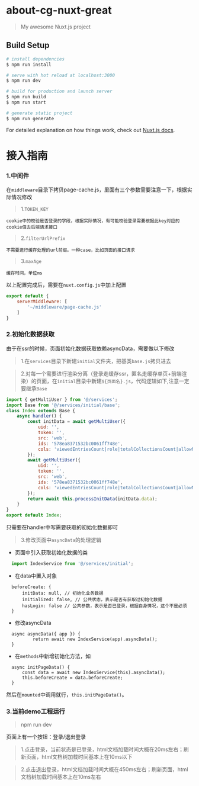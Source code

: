 # about-cg-nuxt-great

> My awesome Nuxt.js project

## Build Setup

``` bash
# install dependencies
$ npm run install

# serve with hot reload at localhost:3000
$ npm run dev

# build for production and launch server
$ npm run build
$ npm run start

# generate static project
$ npm run generate
```

For detailed explanation on how things work, check out [Nuxt.js docs](https://nuxtjs.org).

# 接入指南
### 1.中间件

在`middleware`目录下拷贝page-cache.js，里面有三个参数需要注意一下，根据实际情况修改
> 1.`TOKEN_KEY`

    cookie中的校验是否登录的字段，根据实际情况，有可能校验登录需要根据此key对应的cookie值去后端请求接口
    
> 2.`filterUrlPrefix`

    不需要进行缓存处理的url前缀。一种case，比如页面的接口请求
    
> 3.`maxAge`
    
    缓存时间，单位ms

以上配置完成后，需要在`nuxt.config.js`中加上配置
```js
export default {
    serverMiddleware: [
        '~/middleware/page-cache.js'
    ]
}
```        
### 2.初始化数据获取

由于在ssr的时候，页面初始化数据获取依赖asyncData，需要做以下修改
> 1.在`services`目录下新建`initial`文件夹，把基类`base.js`拷贝进去

> 2.对每一个需要进行渲染分离（登录走缓存ssr，匿名走缓存单页+前端渲染）的页面，在`initial`目录中新建`${页面名}.js`，代码逻辑如下,注意一定要继承`Base`
```js
import { getMultiUser } from '@/services';
import Base from '@/services/initial/base';
class Index extends Base {
    async handler() {
        const initData = await getMultiUser({
            uid: '',
            token: '',
            src: 'web',
            ids: '578ea8371532bc0061ff748e',
            cols: 'viewedEntriesCount|role|totalCollectionsCount|allowNotification|subscribedTagsCount|appliedEditorAt|email|followersCount|postedEntriesCount|latestCollectionUserNotification|commentedEntriesCount|weeklyEmail|collectedEntriesCount|postedPostsCount|username|latestLoginedInAt|totalHotIndex|blogAddress|selfDescription|latestCheckedNotificationAt|emailVerified|totalCommentsCount|installation|blacklist|weiboId|mobilePhoneNumber|apply|followeesCount|deviceType|editorType|jobTitle|company|latestVoteLikeUserNotification|authData|avatarLarge|mobilePhoneVerified|objectId|createdAt|updatedAt'
        });
        await getMultiUser({
            uid: '',
            token: '',
            src: 'web',
            ids: '578ea8371532bc0061ff748e',
            cols: 'viewedEntriesCount|role|totalCollectionsCount|allowNotification|subscribedTagsCount|appliedEditorAt|email|followersCount|postedEntriesCount|latestCollectionUserNotification|commentedEntriesCount|weeklyEmail|collectedEntriesCount|postedPostsCount|username|latestLoginedInAt|totalHotIndex|blogAddress|selfDescription|latestCheckedNotificationAt|emailVerified|totalCommentsCount|installation|blacklist|weiboId|mobilePhoneNumber|apply|followeesCount|deviceType|editorType|jobTitle|company|latestVoteLikeUserNotification|authData|avatarLarge|mobilePhoneVerified|objectId|createdAt|updatedAt'
        });
        return await this.processInitData(initData.data);
    }
}
export default Index;

```
只需要在handler中写需要获取的初始化数据即可

> 3.修改页面中`asyncData`的处理逻辑

  - 页面中引入获取初始化数据的类
  ```js
    import IndexService from '@/services/initial';
  ```
  - 在data中置入对象
  
  ```
    beforeCreate: {
        initData: null, // 初始化业务数据
        initialized: false, // 公共状态，表示是否有获取过初始化数据
        hasLogin: false // 公共参数，表示是否已登录，根据自身情况，这个不是必须
    }
  ```
  - 修改asyncData
  ```
    async asyncData({ app }) {
            return await new IndexService(app).asyncData();
    }
  ```
  - 在`methods`中新增初始化方法，如
  ```
    async initPageData() {
        const data = await new IndexService(this).asyncData();
        this.beforeCreate = data.beforeCreate;
    }
  ```

   然后在`mounted`中调用就行，`this.initPageData()`。

### 3.当前demo工程运行
> npm run dev

页面上有一个按钮：登录/退出登录

> 1.点击登录，当前状态是已登录，html文档加载时间大概在20ms左右；刷新页面，html文档树加载时间基本上在10ms以下

> 2.点击退出登录，html文档加载时间大概在450ms左右；刷新页面，html文档树加载时间基本上在10ms左右
